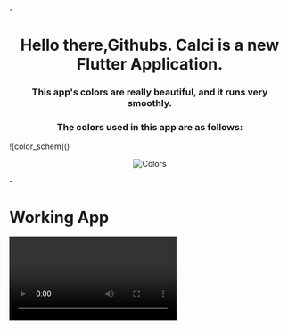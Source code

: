 -<h1 align="center">Hello there,Githubs. Calci is a new Flutter Application.</h1>
<h3 align="center">This app's colors are really beautiful, and it runs very smoothly. </h3>
<h3 align="center">The colors used in this app are as follows: </h3>
![color_schem]()
<p align="center"> <img src="https://user-images.githubusercontent.com/56448015/151486983-6e03c61a-a290-43da-8aef-38c8b0c69cd1.png" alt="Colors" /> </p>

-<h1 align="left">Working App</h1>

<p align="left"> <video src="https://user-images.githubusercontent.com/56448015/151488826-aecdefd0-fc8a-497f-bce2-191db28772d4.mp4" /> </p>












